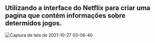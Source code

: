 <!-- ![GAME INFO](https://user-images.githubusercontent.com/68260255/138730167-b8295668-e1eb-49b4-a98a-f05b2385f297.png)<br/><br/> -->
## Utilizando a interface do Netflix para criar uma pagina que contém informações sobre determidos jogos.

![Captura de tela de 2021-10-27 03-06-40](https://user-images.githubusercontent.com/68260255/139009103-5f2f218b-bddd-490c-8f70-cac81022ab9a.png)

